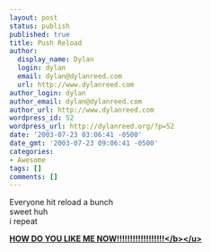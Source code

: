 ```yaml
---
layout: post
status: publish
published: true
title: Push Reload
author:
  display_name: Dylan
  login: dylan
  email: dylan@dylanreed.com
  url: http://www.dylanreed.com
author_login: dylan
author_email: dylan@dylanreed.com
author_url: http://www.dylanreed.com
wordpress_id: 52
wordpress_url: http://dylanreed.org/?p=52
date: '2003-07-23 03:06:41 -0500'
date_gmt: '2003-07-23 09:06:41 -0500'
categories:
- Awesome
tags: []
comments: []
---
```

<p>Everyone hit reload a bunch<br />
sweet huh<br />
i repeat</p>
<p><u><b>HOW DO YOU LIKE ME NOW!!!!!!!!!!!!!!!!!!<&#47;b><&#47;u></p>
